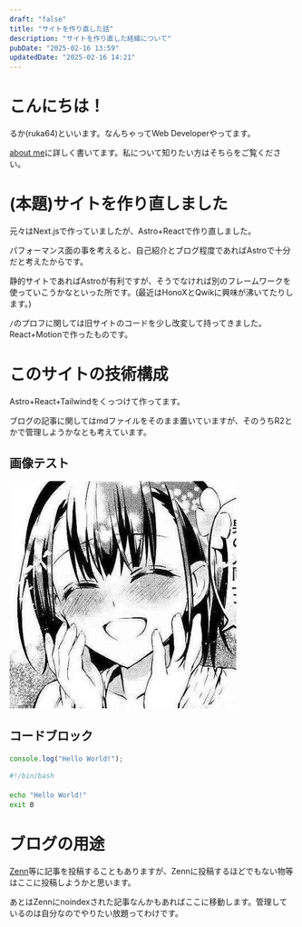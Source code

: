```yaml
---
draft: "false"
title: "サイトを作り直した話"
description: "サイトを作り直した経緯について"
pubDate: "2025-02-16 13:59"
updatedDate: "2025-02-16 14:21"
---
```


# こんにちは！

るか(ruka64)といいます。なんちゃってWeb Developerやってます。

[about me](/about)に詳しく書いてます。私について知りたい方はそちらをご覧ください。

# (本題)サイトを作り直しました

元々はNext.jsで作っていましたが、Astro+Reactで作り直しました。

パフォーマンス面の事を考えると、自己紹介とブログ程度であればAstroで十分だと考えたからです。

静的サイトであればAstroが有利ですが、そうでなければ別のフレームワークを使っていこうかなといった所です。(最近はHonoXとQwikに興味が沸いてたりします。)

`/`のプロフに関しては旧サイトのコードを少し改変して持ってきました。React+Motionで作ったものです。

# このサイトの技術構成

Astro+React+Tailwindをくっつけて作ってます。

ブログの記事に関してはmdファイルをそのまま置いていますが、そのうちR2とかで管理しようかなとも考えています。

## 画像テスト

![icon](/public/content/images/icon.jpg)

## コードブロック

```js
console.log("Hello World!");
```

```sh
#!/bin/bash

echo "Hello World!"
exit 0
```

# ブログの用途

[Zenn](https://zenn.dev/r64)等に記事を投稿することもありますが、Zennに投稿するほどでもない物等はここに投稿しようかと思います。

あとはZennにnoindexされた記事なんかもあればここに移動します。管理しているのは自分なのでやりたい放題ってわけです。
